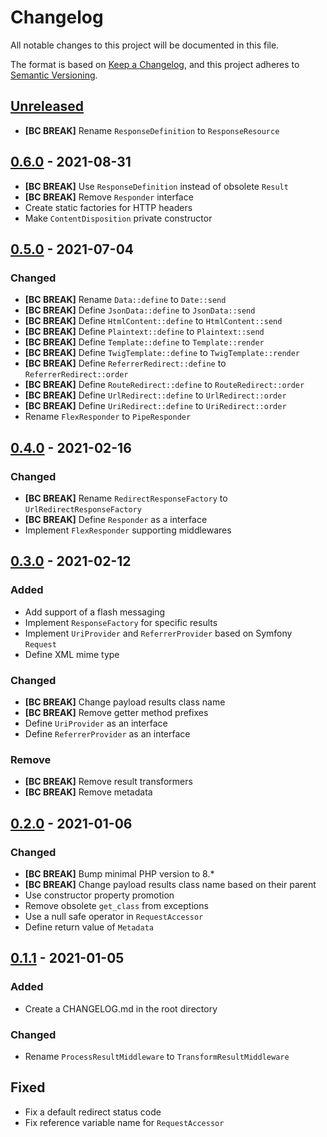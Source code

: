 # Changelog
All notable changes to this project will be documented in this file.

The format is based on [Keep a Changelog](https://keepachangelog.com/en/1.0.0/),
and this project adheres to [Semantic Versioning](https://semver.org/spec/v2.0.0.html).

## [Unreleased]

- **[BC BREAK]** Rename `ResponseDefinition` to `ResponseResource`

## [0.6.0] - 2021-08-31

- **[BC BREAK]** Use `ResponseDefinition` instead of obsolete `Result`
- **[BC BREAK]** Remove `Responder` interface
- Create static factories for HTTP headers
- Make `ContentDisposition` private constructor

## [0.5.0] - 2021-07-04

### Changed
- **[BC BREAK]** Rename `Data::define` to `Date::send`
- **[BC BREAK]** Define `JsonData::define` to `JsonData::send`
- **[BC BREAK]** Define `HtmlContent::define` to `HtmlContent::send`
- **[BC BREAK]** Define `Plaintext::define` to `Plaintext::send`
- **[BC BREAK]** Define `Template::define` to `Template::render`
- **[BC BREAK]** Define `TwigTemplate::define` to `TwigTemplate::render`
- **[BC BREAK]** Define `ReferrerRedirect::define` to `ReferrerRedirect::order`
- **[BC BREAK]** Define `RouteRedirect::define` to `RouteRedirect::order`
- **[BC BREAK]** Define `UrlRedirect::define` to `UrlRedirect::order`
- **[BC BREAK]** Define `UriRedirect::define` to `UriRedirect::order`
- Rename `FlexResponder` to `PipeResponder`

## [0.4.0] - 2021-02-16

### Changed
- **[BC BREAK]** Rename `RedirectResponseFactory` to `UrlRedirectResponseFactory`
- **[BC BREAK]** Define `Responder` as a interface
- Implement `FlexResponder` supporting middlewares

## [0.3.0] - 2021-02-12

### Added
- Add support of a flash messaging
- Implement `ResponseFactory` for specific results
- Implement `UriProvider` and `ReferrerProvider` based on Symfony `Request`
- Define XML mime type

### Changed
- **[BC BREAK]** Change payload results class name
- **[BC BREAK]** Remove getter method prefixes
- Define `UriProvider` as an interface
- Define `ReferrerProvider` as an interface

### Remove
- **[BC BREAK]** Remove result transformers
- **[BC BREAK]** Remove metadata

## [0.2.0] - 2021-01-06

### Changed
- **[BC BREAK]** Bump minimal PHP version to 8.*
- **[BC BREAK]** Change payload results class name based on their parent
- Use constructor property promotion
- Remove obsolete `get_class` from exceptions
- Use a null safe operator in `RequestAccessor`
- Define return value of `Metadata`

## [0.1.1] - 2021-01-05

### Added
- Create a CHANGELOG.md in the root directory 

### Changed
- Rename `ProcessResultMiddleware` to `TransformResultMiddleware`

## Fixed
- Fix a default redirect status code
- Fix reference variable name for `RequestAccessor`

[Unreleased]: https://github.com/Tuzex/responder/compare/v0.6.0...HEAD
[0.6.0]: https://github.com/Tuzex/responder/releases/tag/v0.6.0
[0.5.0]: https://github.com/Tuzex/responder/releases/tag/v0.5.0
[0.4.0]: https://github.com/Tuzex/responder/releases/tag/v0.4.0
[0.3.0]: https://github.com/Tuzex/responder/releases/tag/v0.3.0
[0.2.0]: https://github.com/Tuzex/responder/releases/tag/v0.2.0
[0.1.1]: https://github.com/Tuzex/responder/releases/tag/v0.1.1
